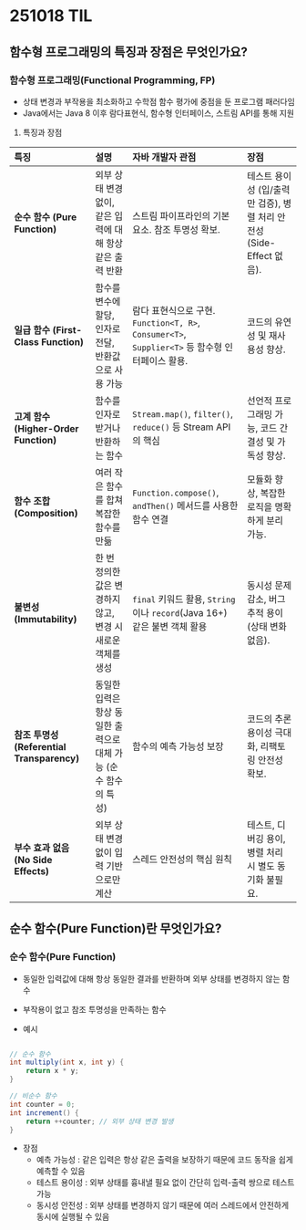 # 251018 TIL

## 함수형 프로그래밍의 특징과 장점은 무엇인가요?

### 함수형 프로그래밍(Functional Programming, FP)
- 상태 변경과 부작용을 최소화하고 수학점 함수 평가에 중점을 둔 프로그램 패러다임
- Java에서는 Java 8 이후 람다표현식, 함수형 인터페이스, 스트림 API를 통해 지원

1. 특징과 장점

| **특징** | **설명** | **자바 개발자 관점** | **장점** |
| :-- | :-- | :-- | :-- |
| **순수 함수 (Pure Function)** | 외부 상태 변경 없이, 같은 입력에 대해 항상 같은 출력 반환 | 스트림 파이프라인의 기본 요소. 참조 투명성 확보. | 테스트 용이성 (입/출력만 검증), 병렬 처리 안전성 (Side-Effect 없음). |
| **일급 함수 (First-Class Function)** | 함수를 변수에 할당, 인자로 전달, 반환값으로 사용 가능 | 람다 표현식으로 구현. `Function<T, R>`, `Consumer<T>`, `Supplier<T>` 등 함수형 인터페이스 활용. | 코드의 유연성 및 재사용성 향상. |
| **고계 함수 (Higher-Order Function)** | 함수를 인자로 받거나 반환하는 함수 | `Stream.map()`, `filter()`, `reduce()` 등 Stream API의 핵심 | 선언적 프로그래밍 가능, 코드 간결성 및 가독성 향상. |
| **함수 조합 (Composition)** | 여러 작은 함수를 합쳐 복잡한 함수를 만듦 | `Function.compose()`, `andThen()` 메서드를 사용한 함수 연결 | 모듈화 향상, 복잡한 로직을 명확하게 분리 가능. |
| **불변성 (Immutability)** | 한 번 정의한 값은 변경하지 않고, 변경 시 새로운 객체를 생성 | `final` 키워드 활용, `String`이나 `record`(Java 16+) 같은 불변 객체 활용 | 동시성 문제 감소, 버그 추적 용이 (상태 변화 없음). |
| **참조 투명성 (Referential Transparency)** | 동일한 입력은 항상 동일한 출력으로 대체 가능 (순수 함수의 특성) | 함수의 예측 가능성 보장 | 코드의 추론 용이성 극대화, 리팩토링 안전성 확보. |
| **부수 효과 없음 (No Side Effects)** | 외부 상태 변경 없이 입력 기반으로만 계산 | 스레드 안전성의 핵심 원칙 | 테스트, 디버깅 용이, 병렬 처리 시 별도 동기화 불필요. |



## 순수 함수(Pure Function)란 무엇인가요?

### 순수 함수(Pure Function)
- 동일한 입력값에 대해 항상 동일한 결과를 반환하며 외부 상태를 변경하지 않는 함수
- 부작용이 없고 참조 투명성을 만족하는 함수

- 예시
```Java

// 순수 함수
int multiply(int x, int y) {
    return x * y;
}

// 비순수 함수
int counter = 0;
int increment() {
    return ++counter; // 외부 상태 변경 발생
}

```
- 장점
    - 예측 가능성 : 같은 입력은 항상 같은 출력을 보장하기 때문에 코드 동작을 쉽게 예측할 수 있음
    - 테스트 용이성 : 외부 상태를 흉내낼 필요 없이 간단히 입력-출력 쌍으로 테스트 가능
    - 동시성 안전성 : 외부 상태를 변경하지 않기 때문에 여러 스레드에서 안전하게 동시에 실행될 수 있음